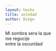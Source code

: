 ```yaml
---
layout: haiku
title: soledad
author: Diego
---
```


Mi sombra sera la que<br>
me regocije<br>
entre la oscuridad<br>
